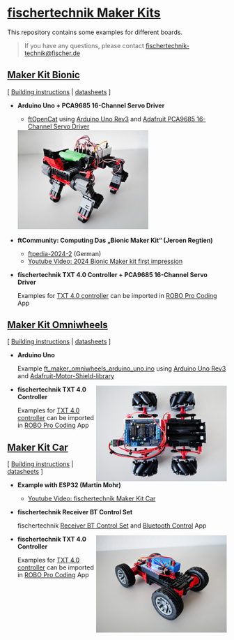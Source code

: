 # [fischertechnik Maker Kits](https://www.fischertechnik.de/de-de/maker)
This repository contains some examples for different boards.
> If you have any questions, please contact fischertechnik-technik@fischer.de

## [Maker Kit Bionic](https://www.fischertechnik.de/de-de/produkte/maker/571902-maker-kit-bionic)
[ [Building instructions](https://apps.fischer.de/ecom/fischertechnik/digitale-bauanleitungen/maker-kit-bionic.htm) | [datasheets](https://www.fischertechnik.de/-/media/fischertechnik/rebrush/maker/maker-landingpage/datenblatt_digitalservo.pdf) ]

* **Arduino Uno + PCA9685 16-Channel Servo Driver**
  
  * [ftOpenCat](https://github.com/AlexanderSteiger/ftOpenCat) using [Arduino Uno Rev3](https://store.arduino.cc/collections/boards-modules/products/arduino-uno-rev3-smd) and [Adafruit PCA9685 16-Channel Servo Driver](https://learn.adafruit.com/16-channel-pwm-servo-driver?view=all)

  <img src="images/Laufkatze-vorne.jpg" width="300" />

* **ftCommunity: Computing Das „Bionic Maker Kit“ (Jeroen Regtien)**
  
  * [ftpedia-2024-2](https://www.ftcommunity.de/ftpedia/2024/2024-2/ftpedia-2024-2.pdf#page=69) (German)
  * [Youtube Video: 2024 Bionic Maker kit first impression](https://www.youtube.com/watch?v=2sVy2LvaqDo)

* **fischertechnik TXT 4.0 Controller + PCA9685 16-Channel Servo Driver**
  
  Examples for [TXT 4.0 controller](https://www.fischertechnik.de/txt40controller) can be imported in [ROBO Pro Coding](https://www.fischertechnik.de/en/toys/apps-and-software) App
 
## [Maker Kit Omniwheels](https://www.fischertechnik.de/de-de/produkte/maker/571901-maker-kit-omniwheels)
[ [Building instructions](https://apps.fischer.de/ecom/fischertechnik/digitale-bauanleitungen/maker-kit-omniwheels.htm) | [datasheets](https://www.fischertechnik.de/-/media/fischertechnik/rebrush/maker/maker-landingpage/datenblattencodermotorschwarzmakerpdf.pdf) ]

* **Arduino Uno**
  
  Example [ft_maker_omniwheels_arduino_uno.ino](/ft_maker_omniwheels_arduino_uno/ft_maker_omniwheels_arduino_uno.ino) using [Arduino Uno Rev3](https://store.arduino.cc/collections/boards-modules/products/arduino-uno-rev3-smd) and [Adafruit-Motor-Shield-library](https://github.com/adafruit/Adafruit-Motor-Shield-library)

  <img style="float: right;" src="images/Omniwheels_Draufsicht.jpg" width="300" />

* **fischertechnik TXT 4.0 Controller**
  
  Examples for [TXT 4.0 controller](https://www.fischertechnik.de/txt40controller) can be imported in [ROBO Pro Coding](https://www.fischertechnik.de/en/toys/apps-and-software) App
  
## [Maker Kit Car](https://www.fischertechnik.de/de-de/produkte/maker/571900-maker-kit-car)
[ [Building instructions](https://apps.fischer.de/ecom/fischertechnik/digitale-bauanleitungen/maker-kit-car.htm) | [datasheets](https://www.fischertechnik.de/-/media/fischertechnik/rebrush/maker/maker-landingpage/datenblaetter_maker_kit_car.pdf) ]

* **Example with ESP32 (Martin Mohr)**
  * [Youtube Video: fischertechnik Maker Kit Car](https://www.youtube.com/watch?v=uoIjeCVgteE)

* **fischertechnik Receiver BT Control Set**
  
  fischertechnik [Receiver BT Control Set](https://www.fischertechnik.de/en/products/spare-parts/electronics/161943-receiver-bt-control-set) and [Bluetooth Control](https://www.fischertechnik.de/en/toys/apps-and-software) App
  
  <img style="float: right;" src="images/Car.jpg" width="300" />

* **fischertechnik TXT 4.0 Controller**
  
  Examples for [TXT 4.0 controller](https://www.fischertechnik.de/txt40controller) can be imported in [ROBO Pro Coding](https://www.fischertechnik.de/en/toys/apps-and-software) App
